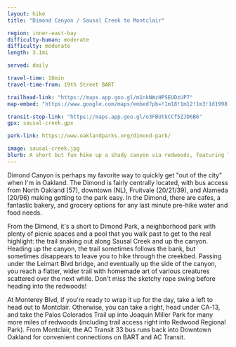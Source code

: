 ```yaml
---
layout: hike
title: "Dimond Canyon / Sausal Creek to Montclair"

region: inner-east-bay
difficulty-human: moderate
difficulty: moderate
length: 3.1mi

served: daily

travel-time: 18min
travel-time-from: 19th Street BART

trailhead-link: "https://maps.app.goo.gl/m1nkNWzHPSEUDzUP7"
map-embed: "https://www.google.com/maps/embed?pb=!1m18!1m12!1m3!1d1998.8628781032205!2d-122.21592565269941!3d37.8063786292708!2m3!1f0!2f0!3f0!3m2!1i1024!2i768!4f13.1!3m3!1m2!1s0x808f87a6426399bd%3A0xa3fc76db505b8125!2sEl%20Centro%20Trailhead%20(Dimond%20Canyon)!5e0!3m2!1sen!2sus!4v1721169723503!5m2!1sen!2sus"

transit-stop-link: "https://maps.app.goo.gl/o3FBUtkCCf5ZJD6B6"
gpx: sausal-creek.gpx

park-link: https://www.oaklandparks.org/dimond-park/

image: sausal-creek.jpg
blurb: A short but fun hike up a shady canyon via redwoods, featuring lots of community art.
---
```


Dimond Canyon is perhaps my favorite way to quickly get "out of the city" when I'm in Oakland. The Dimond is fairly centrally located, with bus access from North Oakland (57), downtown (NL), Fruitvale (20/21/39), and Alameda (20/96) making getting to the park easy. In the Dimond, there are cafes, a fantastic bakery, and grocery options for any last minute pre-hike water and food needs.

From the Dimond, it's a short to Dimond Park, a neighborhood park with plenty of picnic spaces and a pool that you walk past to get to the real highlight: the trail snaking out along Sausal Creek and up the canyon. Heading up the canyon, the trail sometimes follows the bank, but sometimes disappears to leave you to hike through the creekbed. Passing under the Leimart Blvd bridge, and eventually up the side of the canyon, you reach a flatter, wider trail with homemade art of various creatures scattered over the next while. Don't miss the sketchy rope swing before heading into the redwoods!

At Monterey Blvd, if you're ready to wrap it up for the day, take a left to head out to Montclair. Otherwise, you can take a right, head under CA-13, and take the Palos Colorados Trail up into Joaquin Miller Park for many more miles of redwoods (including trail access right into Redwood Regional Park). From Montclair, the AC Transit 33 bus runs back into Downtown Oakland for convenient connections on BART and AC Transit.